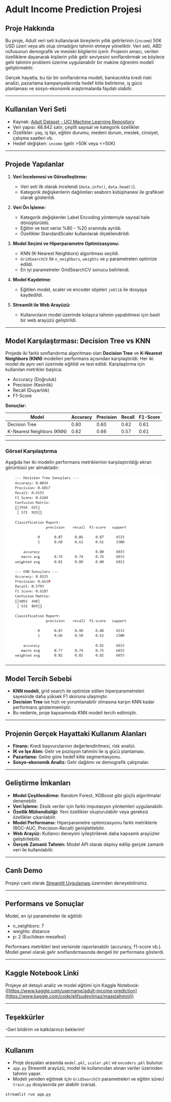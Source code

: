 # Adult Income Prediction Projesi

## Proje Hakkında

Bu proje, Adult veri seti kullanılarak bireylerin yıllık gelirlerinin (`income`) 50K USD üzeri veya altı olup olmadığını tahmin etmeye yöneliktir. Veri seti, ABD nüfusunun demografik ve mesleki bilgilerini içerir. Projenin amacı, verilen özelliklere dayanarak kişilerin yıllık gelir seviyesini sınıflandırmak ve böylece gelir tahmini problemi üzerine uygulanabilir bir makine öğrenimi modeli geliştirmektir.

Gerçek hayatta, bu tür bir sınıflandırma modeli, bankacılıkta kredi riski analizi, pazarlama kampanyalarında hedef kitle belirleme, iş gücü planlaması ve sosyo-ekonomik araştırmalarda faydalı olabilir.

---

## Kullanılan Veri Seti

- Kaynak: [Adult Dataset - UCI Machine Learning Repository](https://www.kaggle.com/datasets/uciml/adult-census-income)
- Veri yapısı: 48.842 satır, çeşitli sayısal ve kategorik özellikler
- Özellikler: yaş, iş tipi, eğitim durumu, medeni durum, meslek, cinsiyet, çalışma saatleri vb.
- Hedef değişken: `income` (gelir >50K veya <=50K)

---

## Projede Yapılanlar

1. **Veri İncelemesi ve Görselleştirme:**
   - Veri seti ilk olarak incelendi (`data.info()`, `data.head()`).
   - Kategorik değişkenlerin dağılımları seaborn kütüphanesi ile grafiksel olarak gösterildi.

2. **Veri Ön İşleme:**
   - Kategorik değişkenler Label Encoding yöntemiyle sayısal hale dönüştürüldü.
   - Eğitim ve test verisi %80 - %20 oranında ayrıldı.
   - Özellikler StandardScaler kullanılarak ölçeklendirildi.

3. **Model Seçimi ve Hiperparametre Optimizasyonu:**
   - KNN (K-Nearest Neighbors) algoritması seçildi.
   - `GridSearchCV` ile `n_neighbors`, `weights` ve `p` parametreleri optimize edildi.
   - En iyi parametreler GridSearchCV sonucu belirlendi.

4. **Model Kaydetme:**
   - Eğitilen model, scaler ve encoder objeleri `joblib` ile dosyaya kaydedildi.
   
5. **Streamlit ile Web Arayüzü:**
   - Kullanıcıların model üzerinde kolayca tahmin yapabilmesi için basit bir web arayüzü geliştirildi.

---

## Model Karşılaştırması: Decision Tree vs KNN

Projede iki farklı sınıflandırma algoritması olan **Decision Tree** ve **K-Nearest Neighbors (KNN)** modelleri performans açısından karşılaştırıldı. Her iki model de aynı veri üzerinde eğitildi ve test edildi. Karşılaştırma için kullanılan metrikler başlıca:

- Accuracy (Doğruluk)
- Precision (Kesinlik)
- Recall (Duyarlılık)
- F1-Score

**Sonuçlar:**

| Model                      | Accuracy | Precision | Recall | F1-Score |
|----------------------------|----------|-----------|--------|----------|
| Decision Tree              | 0.80     | 0.60      | 0.62   | 0.61     |
| K-Nearest Neighbors (KNN)  | 0.82     | 0.66      | 0.57   | 0.61     |


---

### Görsel Karşılaştırma

Aşağıda her iki modelin performans metriklerinin karşılaştırıldığı ekran görüntüsü yer almaktadır:

![Model Performans Karşılaştırması](images/Karşılaştırma.png)



---

## Model Tercih Sebebi

- **KNN modeli**, grid search ile optimize edilen hiperparametreleri sayesinde daha yüksek F1 skoruna ulaşmıştır.
- **Decision Tree** ise hızlı ve yorumlanabilir olmasına karşın KNN kadar performans göstermemiştir.
- Bu nedenle, proje kapsamında KNN modeli tercih edilmiştir.

---

## Projenin Gerçek Hayattaki Kullanım Alanları

- **Finans:** Kredi başvurularının değerlendirilmesi, risk analizi.
- **İK ve İşe Alım:** Gelir ve pozisyon tahmini ile iş gücü planlaması.
- **Pazarlama:** Gelire göre hedef kitle segmentasyonu.
- **Sosyo-ekonomik Analiz:** Gelir dağılımı ve demografik çalışmalar.

---

## Geliştirme İmkanları

- **Model Çeşitlendirme:** Random Forest, XGBoost gibi güçlü algoritmalar denenebilir.
- **Veri İşleme:** Eksik veriler için farklı imputasyon yöntemleri uygulanabilir.
- **Özellik Mühendisliği:** Yeni özellikler oluşturulabilir veya gereksiz özellikler çıkarılabilir.
- **Model Performansı:** Hiperparametre optimizasyonu farklı metriklerle (ROC-AUC, Precision-Recall) genişletilebilir.
- **Web Arayüz:** Kullanıcı deneyimi iyileştirilerek daha kapsamlı arayüzler geliştirilebilir.
- **Gerçek Zamanlı Tahmin:** Model API olarak deploy edilip gerçek zamanlı veri ile kullanılabilir.

---
## Canlı Demo

Projeyi canlı olarak [Streamlit Uygulaması](https://maastahmini-dtp896frrr64rlmanla7es.streamlit.app) üzerinden deneyebilirsiniz.

---
## Performans ve Sonuçlar

Model, en iyi parametreler ile eğitildi:

- n_neighbors: 7  
- weights: distance  
- p: 2 (Euclidean mesafesi)  

Performans metrikleri test verisinde raporlanabilir (accuracy, f1-score vb.).  
Model genel olarak gelir sınıflandırmasında dengeli bir performans gösterdi.

---
## Kaggle Notebook Linki

Projeye ait detaylı analiz ve model eğitimi için Kaggle Notebook:  
([https://www.kaggle.com/username/adult-income-prediction](https://www.kaggle.com/code/elifsudeyilmaz/maastahmini))  

---

## Teşekkürler

-Geri bildirim ve katkılarınızı beklerim!

---
## Kullanım

- Proje dosyaları arasında `model.pkl`, `scaler.pkl` ve `encoders.pkl` bulunur.
- `app.py` Streamlit arayüzü, model ile kullanıcıdan alınan veriler üzerinden tahmin yapar.
- Modeli yeniden eğitmek için `GridSearchCV` parametreleri ve eğitim süreci `train.py` dosyasında yer alabilir (varsa).

```bash
streamlit run app.py

